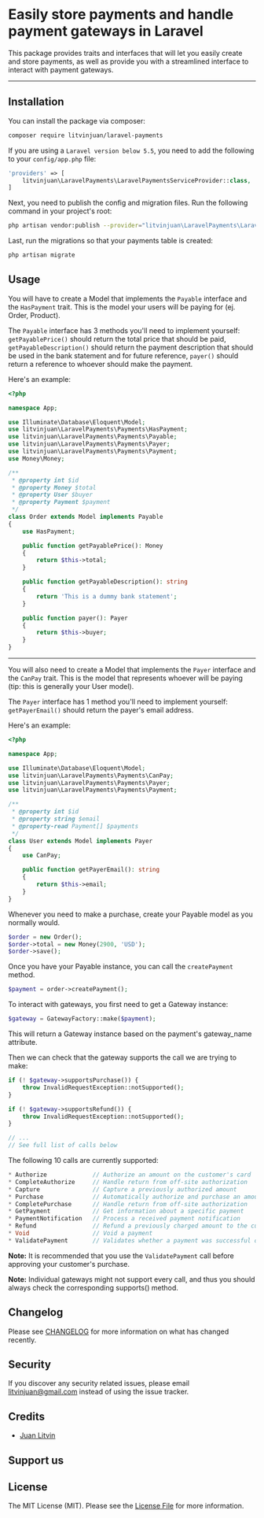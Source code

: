# Easily store payments and handle payment gateways in Laravel

This package provides traits and interfaces that will let you easily create and store payments, as well as provide you with a streamlined interface to interact with payment gateways.

---

## Installation

You can install the package via composer:
``` bash
composer require litvinjuan/laravel-payments
```

If you are using a `Laravel version below 5.5`, you need to add the following to your `config/app.php` file:
```php
'providers' => [
    litvinjuan\LaravelPayments\LaravelPaymentsServiceProvider::class,
]
```

Next, you need to publish the config and migration files. Run the following command in your project's root:
``` bash
php artisan vendor:publish --provider="litvinjuan\LaravelPayments\LaravelPaymentsServiceProvider"
```

Last, run the migrations so that your payments table is created:
``` bash
php artisan migrate
```


## Usage

You will have to create a Model that implements the `Payable` interface and the `HasPayment` trait. This is the model your users will be paying for (ej. Order, Product).

The `Payable` interface has 3 methods you'll need to implement yourself: `getPayablePrice()` should return the total price that should be paid, `getPayableDescription()` should return the payment description that should be used in the bank statement and for future reference, `payer()` should return a reference to whoever should make the payment.

Here's an example:
```php
<?php

namespace App;

use Illuminate\Database\Eloquent\Model;
use litvinjuan\LaravelPayments\Payments\HasPayment;
use litvinjuan\LaravelPayments\Payments\Payable;
use litvinjuan\LaravelPayments\Payments\Payer;
use litvinjuan\LaravelPayments\Payments\Payment;
use Money\Money;

/**
 * @property int $id
 * @property Money $total
 * @property User $buyer
 * @property Payment $payment
 */
class Order extends Model implements Payable
{
    use HasPayment;

    public function getPayablePrice(): Money
    {
        return $this->total;
    }

    public function getPayableDescription(): string
    {
        return 'This is a dummy bank statement';
    }

    public function payer(): Payer
    {
        return $this->buyer;
    }
}
```

---

You will also need to create a Model that implements the `Payer` interface and the `CanPay` trait. This is the model that represents whoever will be paying (tip: this is generally your User model).

The `Payer` interface has 1 method you'll need to implement yourself: `getPayerEmail()` should return the payer's email address.

Here's an example:
```php
<?php

namespace App;

use Illuminate\Database\Eloquent\Model;
use litvinjuan\LaravelPayments\Payments\CanPay;
use litvinjuan\LaravelPayments\Payments\Payer;
use litvinjuan\LaravelPayments\Payments\Payment;

/**
 * @property int $id
 * @property string $email
 * @property-read Payment[] $payments
 */
class User extends Model implements Payer
{
    use CanPay;

    public function getPayerEmail(): string
    {
        return $this->email;
    }
}

```

Whenever you need to make a purchase, create your Payable model as you normally would.
```php
$order = new Order();
$order->total = new Money(2900, 'USD');
$order->save();
```

Once you have your Payable instance, you can call the `createPayment` method.
```php
$payment = order->createPayment();
```

To interact with gateways, you first need to get a Gateway instance:
```php
$gateway = GatewayFactory::make($payment);
```
This will return a Gateway instance based on the payment's gateway_name attribute.

Then we can check that the gateway supports the call we are trying to make:
```php
if (! $gateway->supportsPurchase()) {
    throw InvalidRequestException::notSupported();
}

if (! $gateway->supportsRefund()) {
    throw InvalidRequestException::notSupported();
}

// ...
// See full list of calls below
```

The following 10 calls are currently supported:
```php
* Authorize             // Authorize an amount on the customer's card
* CompleteAuthorize     // Handle return from off-site authorization  
* Capture               // Capture a previously authorized amount
* Purchase              // Automatically authorize and purchase an amount on the customer's card
* CompletePurchase      // Handle return from off-site authorization
* GetPayment            // Get information about a specific payment
* PaymentNotification   // Process a received payment notification
* Refund                // Refund a previously charged amount to the customer's card
* Void                  // Void a payment
* ValidatePayment       // Validates whether a payment was successful or not
```
**Note:** It is recommended that you use the `ValidatePayment` call before approving your customer's purchase.

**Note:** Individual gateways might not support every call, and thus you should always check the corresponding supports() method.

## Changelog

Please see [CHANGELOG](CHANGELOG.md) for more information on what has changed recently.

## Security

If you discover any security related issues, please email litvinjuan@gmail.com instead of using the issue tracker.

## Credits

- [Juan Litvin](https://juanlitvin.com)

## Support us


## License

The MIT License (MIT). Please see the [License File](LICENSE.md) for more information.
